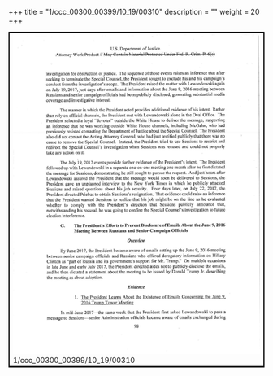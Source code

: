 +++
title = "1/ccc_00300_00399/10_19/00310"
description = ""
weight = 20
+++

<table style="border:2px solid black;max-width:800px;max-height:800px;" 
><tr><td>
<img class="center-fit-jpg"
src="/jpg_/jpg_mueller_report_searchable_310.jpg">
1/ccc_00300_00399/10_19/00310
</img></td></tr></table>
